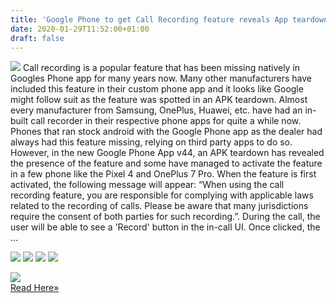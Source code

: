 ```yaml
---
title: 'Google Phone to get Call Recording feature reveals App teardown'
date: 2020-01-29T11:52:00+01:00
draft: false
---
```


![](https://images.fonearena.com/blog/wp-content/uploads/2020/01/Google-Stock-Android-Call-Recording-2.jpg) Call recording is a popular feature that has been missing natively in Googles Phone app for many years now. Many other manufacturers have included this feature in their custom phone app and it looks like Google might follow suit as the feature was spotted in an APK teardown. Almost every manufacturer from Samsung, OnePlus, Huawei, etc. have had an in-built call recorder in their respective phone apps for quite a while now. Phones that ran stock android with the Google Phone app as the dealer had always had this feature missing, relying on third party apps to do so. However, in the new Google Phone App v44, an APK teardown has revealed the presence of the feature and some have managed to activate the feature in a few phone like the Pixel 4 and OnePlus 7 Pro. When the feature is first activated, the following message will appear: “When using the call recording feature, you are responsible for complying with applicable laws related to the recording of calls. Please be aware that many jurisdictions require the consent of both parties for such recording.”. During the call, the user will be able to see a 'Record' button in the in-call UI. Once clicked, the ...

[![](http://feeds.feedburner.com/~ff/fone-arena?d=yIl2AUoC8zA)](http://feeds.feedburner.com/~ff/fone-arena?a=G77E5_XvIdo:3wak581GpE4:yIl2AUoC8zA) [![](http://feeds.feedburner.com/~ff/fone-arena?i=G77E5_XvIdo:3wak581GpE4:V_sGLiPBpWU)](http://feeds.feedburner.com/~ff/fone-arena?a=G77E5_XvIdo:3wak581GpE4:V_sGLiPBpWU) [![](http://feeds.feedburner.com/~ff/fone-arena?i=G77E5_XvIdo:3wak581GpE4:D7DqB2pKExk)](http://feeds.feedburner.com/~ff/fone-arena?a=G77E5_XvIdo:3wak581GpE4:D7DqB2pKExk) [![](http://feeds.feedburner.com/~ff/fone-arena?d=7Q72WNTAKBA)](http://feeds.feedburner.com/~ff/fone-arena?a=G77E5_XvIdo:3wak581GpE4:7Q72WNTAKBA)

![](http://feeds.feedburner.com/~r/fone-arena/~4/G77E5_XvIdo)  
[Read Here»](https://www.fonearena.com/blog/303542/google-phone-call-recording-app-teardown.html)